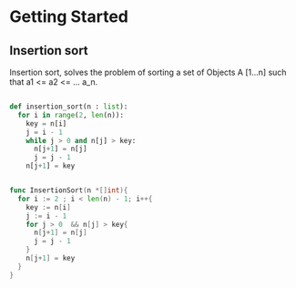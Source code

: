 # Getting Started

## Insertion sort

Insertion sort, solves the problem of sorting a set of Objects
A [1...n] such that a1 <= a2 <= ...  a_n.

```py

def insertion_sort(n : list):
  for i in range(2, len(n)):
    key = n[i]
    j = i - 1
    while j > 0 and n[j] > key:
      n[j+1] = n[j]
      j = j - 1
    n[j+1] = key
```

```go

func InsertionSort(n *[]int){
  for i := 2 ; i < len(n) - 1; i++{
    key := n[i]
    j := i - 1
    for j > 0  && n[j] > key{
      n[j+1] = n[j]
      j = j - 1
    }
    n[j+1] = key
  }
}
